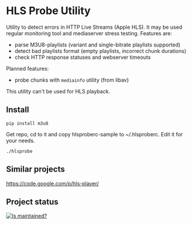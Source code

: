 HLS Probe Utility
=================

Utility to detect errors in HTTP Live Streams (Apple HLS).
It may be used regular monitoring tool and mediaserver stress testing. 
Features are:

 * parse M3U8-playlists (variant and single-bitrate playlists supported)
 * detect bad playlists format (empty playlists, incorrect chunk durations)
 * check HTTP response statuses and webserver timeouts

Planned features:

 * probe chunks with `mediainfo` utility (from libav)

This utility can't be used for HLS playback.

Install
-------

`pip install m3u8`

Get repo, cd to it and copy hlsproberc-sample to ~/.hlsproberc. Edit it for your needs.

`./hlsprobe`

Similar projects
----------------

https://code.google.com/p/hls-player/

Project status
--------------

[![Is maintained?](http://stillmaintained.com/grafov/hlsprobe.png)](http://stillmaintained.com/grafov/hlsprobe)
